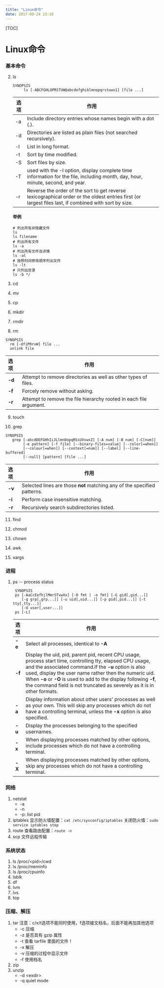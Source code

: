 ```yaml
---
title: "Linux命令"
date: 2017-09-24 23:16
---
```


[TOC]

# Linux命令
### 基本命令
2. ls

   ```shell
   SYNOPSIS
        ls [-ABCFGHLOPRSTUW@abcdefghiklmnopqrstuwx1] [file ...]
   ```

   | 选                 项 | 作用                                                         |
   | ---- | ------------------------------------------------------------ |
   |   -a   | Include directory entries whose names begin with a dot (.).  |
   |   -d   | Directories are listed as plain files (not searched recursively). |
   |   -l   | List in long format.                                         |
   |   -t   | Sort by time modified.                                       |
   |   -S   | Sort files by size.                                          |
   |   -T   | used with the -l option, display complete time information for the file, including month, day, hour, minute, second, and year. |
   |   -r   | Reverse the order of the sort to get reverse lexicographical order or the oldest entries first (or largest files last, if combined with sort by size. |

   #### 举例

   ```shell
   # 列出所有非隐藏文件
   ls
   ls filename
   # 列出所有文件
   ls -a
   # 列出所有文件及详情
   ls -al
   # 按照时间修改顺序列出文件
   ls -lt
   # 只列出目录
   ls -b */
   ```

3. cd

4. mv

5. cp

6. mkdir

7. rmdir

8. rm

  ```
  SYNOPSIS
    rm [-dfiPRrvW] file ...
    unlink file
  ```

  |选项|作用|
  |:---|--|
  |__-d__|Attempt to remove directories as well as other types of files.|
  |__-f__|Forcely remove without asking.|
  |__-r__|Attempt to remove the file hierarchy rooted in each file argument.|

9. touch

10. grep

  ```
  SYNOPSIS
     grep [-abcdDEFGHhIiJLlmnOopqRSsUVvwxZ] [-A num] [-B num] [-C[num]]
          [-e pattern] [-f file] [--binary-files=value] [--color[=when]]
          [--colour[=when]] [--context[=num]] [--label] [--line-buffered]
          [--null] [pattern] [file ...]
  ```

  |选项|作用|
  |:---|--|
  |__-v__|Selected lines are those __not__ matching any of the specified patterns.|
  |__-i__|Perform case insensitive matching.|
  |__-r__|Recursively search subdirectories listed.|

11. find

12. chmod

13. chown

14. awk

15. xargs

### 进程
1. ps -- process status

	```
	 SYNOPSIS
	 ps [-AaCcEefhjlMmrSTvwXx] [-O fmt | -o fmt] [-G gid[,gid...]]
		[-g grp[,grp...]] [-u uid[,uid...]] [-p pid[,pid...]] [-t tty[,tty...]]
		[-U user[,user...]]
	 ps [-L]
	```

	|选项|作用|
	|:---|--|
	|__-e__|Select all processes, identical to __-A__|
	|__-f__|Display the uid, pid, parent pid, recent CPU usage, process start time, controlling tty, elapsed CPU usage, and the associated command.If the __-u__ option is also used, display the user name rather then the numeric uid.  When __-o__ or __-O__ is used to add to the display following __-f__, the command field is not truncated as severely as it is in other formats.|
	|__-a__|Display information about other users' processes as well as your own.  This will skip any processes which do not have a controlling terminal, unless the __-x__ option is also specified.|
	|__-u__|Display the processes belonging to the specified usernames.|
	|__-x__|When displaying processes matched by other options, include processes which do not have a controlling terminal.|
	|__-X__|When displaying processes matched by other options, skip any processes which do not have a controlling terminal.|

### 网络
1. netstat
	- -a
	- -n
	- -p: list pid
2. iptables
	显示防火墙配置：`cat /etc/sysconfig/iptables`
	关闭防火墙：`sudo service iptables stop`
3. route
	查看路由配置：`route -n`
4. scp
	文件远程传输

### 系统状态
1. ls /proc/<pid\>/cwd
2. ls /proc/meminfo
3. ls /proc/cpuinfo
4. lsblk
5. df
6. lvm
7. lvs
8. top

### 压缩、解压
1. tar
	注意：c/x/t选项不能同时使用，f选项接文档名，后面不能再加其他选项
	- -c 压缩
	- -z 是否具有 gzip 属性
	- -t 查看 tarfile 里面的文件！
	- -x 解压
	- -v 压缩的过程中显示文件
	- -f 使用档名
2. zip
3. unzip
	- -d <exdir\>
	- -q quiet mode